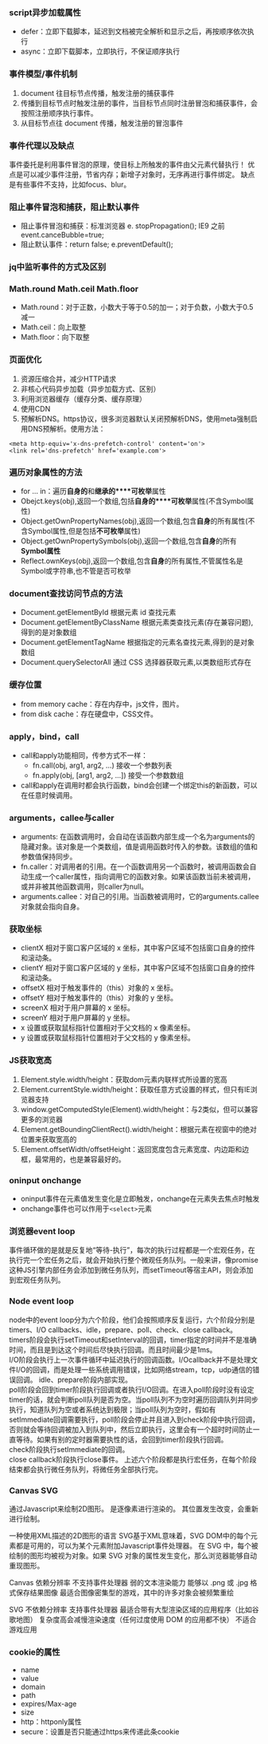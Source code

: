 ### script异步加载属性
- defer：立即下载脚本，延迟到文档被完全解析和显示之后，再按顺序依次执行
- async：立即下载脚本，立即执行，不保证顺序执行

### 事件模型/事件机制
1. document 往目标节点传播，触发注册的捕获事件
2. 传播到目标节点时触发注册的事件，当目标节点同时注册冒泡和捕获事件，会按照注册顺序执行事件。
3. 从目标节点往 document 传播，触发注册的冒泡事件

### 事件代理以及缺点

  事件委托是利用事件冒泡的原理，使目标上所触发的事件由父元素代替执行！
  优点是可以减少事件注册，节省内存；新增子对象时，无序再进行事件绑定。
  缺点是有些事件不支持，比如focus、blur。

### 阻止事件冒泡和捕获，阻止默认事件
- 阻止事件冒泡和捕获：标准浏览器 e. stopPropagation(); IE9 之前 event.canceBubble=true;
- 阻止默认事件：return false; e.preventDefault();

### jq中监听事件的方式及区别


### Math.round Math.ceil Math.floor
- Math.round：对于正数，小数大于等于0.5的加一；对于负数，小数大于0.5减一
- Math.ceil：向上取整
- Math.floor：向下取整

### 页面优化
1. 资源压缩合并，减少HTTP请求
2. 非核心代码异步加载（异步加载方式、区别）
3. 利用浏览器缓存（缓存分类、缓存原理）
4. 使用CDN
5. 预解析DNS。https协议，很多浏览器默认关闭预解析DNS，使用meta强制启用DNS预解析。使用方法：
```
<meta http-equiv='x-dns-prefetch-control' content='on'>
<link rel='dns-prefetch' href='example.com'>
```

### 遍历对象属性的方法
- for ... in：遍历**自身的**和**继承的****可枚举**属性
- Obejct.keys(obj),返回一个数组,包括**自身的****可枚举**属性(不含Symbol属性)
- Object.getOwnPropertyNames(obj),返回一个数组,包含**自身**的所有属性(不含Symbol属性,但是包括**不可枚举**属性)
- Object.getOwnPropertySymbols(obj),返回一个数组,包含**自身**的所有**Symbol属性**
- Reflect.ownKeys(obj),返回一个数组,包含**自身**的所有属性,不管属性名是Symbol或字符串,也不管是否可枚举

### document查找访问节点的方法
- Document.getElementById 根据元素 id 查找元素
- Document.getElementByClassName 根据元素类查找元素(存在兼容问题),得到的是对象数组
- Document.getElementTagName 根据指定的元素名查找元素,得到的是对象数组
- Document.querySelectorAll 通过 CSS 选择器获取元素,以类数组形式存在

### 缓存位置
- from memory cache：存在内存中，js文件，图片。
- from disk cache：存在硬盘中，CSS文件。

### apply，bind，call
- call和apply功能相同，传参方式不一样：
  - fn.call(obj, arg1, arg2, ...) 接收一个参数列表
  - fn.apply(obj, [arg1, arg2, ...]) 接受一个参数数组
- call和apply在调用时都会执行函数，bind会创建一个绑定this的新函数，可以在任意时候调用。

### arguments，callee与caller
- arguments: 在函数调用时，会自动在该函数内部生成一个名为arguments的隐藏对象。该对象是一个类数组，值是调用函数时传入的参数。该数组的值和参数值保持同步。
- fn.caller：对调用者的引用。在一个函数调用另一个函数时，被调用函数会自动生成一个caller属性，指向调用它的函数对象。如果该函数当前未被调用，或并非被其他函数调用，则caller为null。
- arguments.callee：对自己的引用。当函数被调用时，它的arguments.callee对象就会指向自身。

### 获取坐标
- clientX 相对于窗口客户区域的 x 坐标，其中客户区域不包括窗口自身的控件和滚动条。
- clientY 相对于窗口客户区域的 y 坐标，其中客户区域不包括窗口自身的控件和滚动条。
- offsetX 相对于触发事件的（this）对象的 x 坐标。
- offsetY 相对于触发事件的（this）对象的 y 坐标。
- screenX 相对于用户屏幕的 x 坐标。
- screenY 相对于用户屏幕的 y 坐标。
- x 设置或获取鼠标指针位置相对于父文档的 x 像素坐标。
- y 设置或获取鼠标指针位置相对于父文档的 y 像素坐标。

### JS获取宽高
1. Element.style.width/height：获取dom元素内联样式所设置的宽高
2. Element.currentStyle.width/height：获取任意方式设置的样式，但只有IE浏览器支持
3. window.getComputedStyle(Element).width/height：与2类似，但可以兼容更多的浏览器
4. Element.getBoundingClientRect().width/height：根据元素在视窗中的绝对位置来获取宽高的
5. Element.offsetWidth/offsetHeight：返回宽度包含元素宽度、内边距和边框，最常用的，也是兼容最好的。

### oninput onchange
- oninput事件在元素值发生变化是立即触发，onchange在元素失去焦点时触发
- onchange事件也可以作用于`<select>`元素

### 浏览器event loop

事件循环做的是就是反复地“等待-执行”，每次的执行过程都是一个宏观任务，在执行完一个宏任务之后，就会开始执行整个微观任务队列。一般来讲，像promise这种JS引擎内部任务会添加到微任务队列，而setTimeout等宿主API，则会添加到宏观任务队列。

### Node event loop

node中的event loop分为六个阶段，他们会按照顺序反复运行，六个阶段分别是timers、I/O callbacks、idle，prepare、poll、check、close callback。  
timers阶段会执行setTimeout和setInterval的回调，timer指定的时间并不是准确时间，而且是到达这个时间后尽快执行回调。而且时间最少是1ms。  
I/O阶段会执行上一次事件循环中延迟执行的回调函数。I/Ocallback并不是处理文件I/O的回调，而是处理一些系统调用错误，比如网络stream，tcp，udp通信的错误回调。
idle、prepare阶段内部实现。  
poll阶段会回到timer阶段执行回调或者执行I/O回调。在进入poll阶段时没有设定timer的话，就会判断poll队列是否为空。当poll队列不为空时遍历回调队列并同步执行，知道队列为空或者系统达到极限；当poll队列为空时，假如有setImmediate回调需要执行，poll阶段会停止并且进入到check阶段中执行回调，否则就会等待回调被加入到队列中，然后立即执行，这里会有一个超时时间防止一直等待。如果有别的定时器需要执性的话，会回到timer阶段执行回调。  
check阶段执行setImmediate的回调。  
close callback阶段执行close事件。
上述六个阶段都是执行宏任务，在每个阶段结束都会执行微任务队列，将微任务全部执行完。

### Canvas SVG

通过Javascript来绘制2D图形。
是逐像素进行渲染的。
其位置发生改变，会重新进行绘制。

一种使用XML描述的2D图形的语言
SVG基于XML意味着，SVG DOM中的每个元素都是可用的，可以为某个元素附加Javascript事件处理器。
在 SVG 中，每个被绘制的图形均被视为对象。如果 SVG 对象的属性发生变化，那么浏览器能够自动重现图形。

Canvas
依赖分辨率
不支持事件处理器
弱的文本渲染能力
能够以 .png 或 .jpg 格式保存结果图像
最适合图像密集型的游戏，其中的许多对象会被频繁重绘

SVG
不依赖分辨率
支持事件处理器
最适合带有大型渲染区域的应用程序（比如谷歌地图）
复杂度高会减慢渲染速度（任何过度使用 DOM 的应用都不快）
不适合游戏应用



### cookie的属性
- name
- value
- domain
- path
- expires/Max-age
- size
- http：httponly属性
- secure：设置是否只能通过https来传递此条cookie
